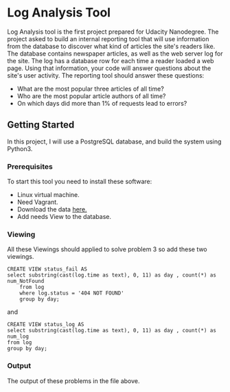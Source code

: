 # Log Analysis Tool
Log Analysis tool is the first project prepared for Udacity Nanodegree. The project asked to build an internal reporting tool that will use information from the database to discover what kind of articles the site's readers like. The database contains newspaper articles, as well as the web server log for the site. The log has a database row for each time a reader loaded a web page. Using that information, your code will answer questions about the site's user activity.
The reporting tool should answer these questions:
* What are the most popular three articles of all time?
* Who are the most popular article authors of all time?
* On which days did more than 1% of requests lead to errors? 

## Getting Started

In this project, I will use a PostgreSQL database, and build the system using Python3.

### Prerequisites

To start this tool you need to install these software:

* Linux virtual machine.
* Need Vagrant.
* Download the data [here.](https://d17h27t6h515a5.cloudfront.net/topher/2016/August/57b5f748_newsdata/newsdata.zip)
* Add needs View to the database.

### Viewing
All these Viewings should applied to solve problem 3
so add these two viewings.

```
CREATE VIEW status_fail AS
select substring(cast(log.time as text), 0, 11) as day , count(*) as num_NotFound
    from log 
    where log.status = '404 NOT FOUND'
    group by day;
```

and 

```
CREATE VIEW status_log AS
select substring(cast(log.time as text), 0, 11) as day , count(*) as num_log
from log
group by day;
```

### Output

The output of these problems in the file above.




